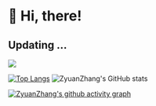 <h1 align="left">👏 Hi, there!</h1>
<h2 align="left">Updating ...</h1>

![](https://raw.githubusercontent.com/ZyuanZhang/ZyuanZhang/main/assets/github-contribution-grid-snake.svg)

[![Top Langs](https://github-readme-stats.vercel.app/api/top-langs/?username=ZyuanZhang)](https://github.com/ZyuanZhang/github-readme-stats)
![ZyuanZhang's GitHub stats](https://github-readme-stats.vercel.app/api?username=ZyuanZhang&show_icons=true)

[![ZyuanZhang's github activity graph](https://github-readme-activity-graph.vercel.app/graph?username=ZyuanZhang&theme=github-compact)](https://github.com/ZyuanZhang/github-readme-activity-graph)

